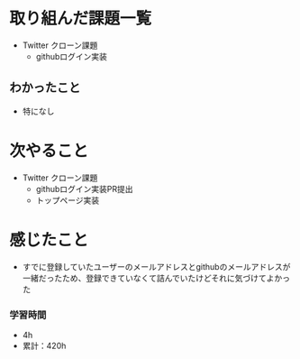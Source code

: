 # 取り組んだ課題一覧

- Twitter クローン課題 
    - githubログイン実装

## わかったこと

- 特になし

# 次やること

- Twitter クローン課題 
    - githubログイン実装PR提出
    - トップページ実装


# 感じたこと

- すでに登録していたユーザーのメールアドレスとgithubのメールアドレスが一緒だったため、登録できていなくて詰んでいたけどそれに気づけてよかった

### 学習時間

- 4h
- 累計：420h
